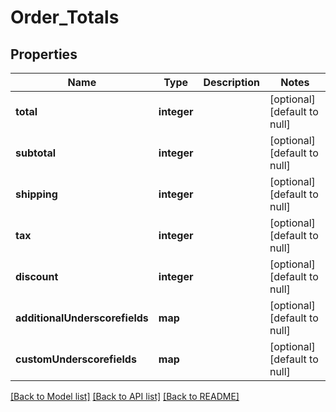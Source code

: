 # Order_Totals

## Properties
Name | Type | Description | Notes
------------ | ------------- | ------------- | -------------
**total** | **integer** |  | [optional] [default to null]
**subtotal** | **integer** |  | [optional] [default to null]
**shipping** | **integer** |  | [optional] [default to null]
**tax** | **integer** |  | [optional] [default to null]
**discount** | **integer** |  | [optional] [default to null]
**additionalUnderscorefields** | **map** |  | [optional] [default to null]
**customUnderscorefields** | **map** |  | [optional] [default to null]

[[Back to Model list]](../README.md#documentation-for-models) [[Back to API list]](../README.md#documentation-for-api-endpoints) [[Back to README]](../README.md)


